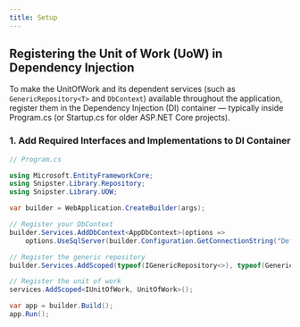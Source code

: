 ```yaml
---
title: Setup
---
```


## Registering the Unit of Work (UoW) in Dependency Injection
To make the UnitOfWork and its dependent services (such as `GenericRepository<T>` and `DbContext`) available throughout the application, register them in the Dependency Injection (DI) container — typically inside Program.cs (or Startup.cs for older ASP.NET Core projects).

### 1. Add Required Interfaces and Implementations to DI Container

```csharp
// Program.cs

using Microsoft.EntityFrameworkCore;
using Snipster.Library.Repository;
using Snipster.Library.UOW;

var builder = WebApplication.CreateBuilder(args);

// Register your DbContext
builder.Services.AddDbContext<AppDbContext>(options =>
    options.UseSqlServer(builder.Configuration.GetConnectionString("DefaultConnection")));

// Register the generic repository
builder.Services.AddScoped(typeof(IGenericRepository<>), typeof(GenericRepository<>));

// Register the unit of work
services.AddScoped<IUnitOfWork, UnitOfWork>();

var app = builder.Build();
app.Run();
```